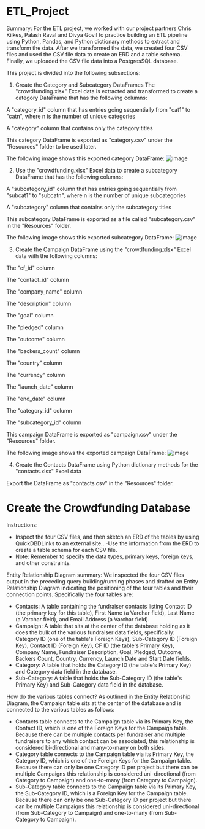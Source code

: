 # ETL_Project

Summary: For the ETL project, we worked with our project partners Chris Kilkes, Palash Raval and Divya Govil to practice building an ETL pipeline using Python, Pandas, and Python dictionary methods to extract and transform the data. After we transformed the data, we created four CSV files and used the CSV file data to create an ERD and a table schema. Finally, we uploaded the CSV file data into a PostgresSQL database.

This project is divided into the following subsections:


1. Create the Category and Subcategory DataFrames
The "crowdfunding.xlsx" Excel data is extracted and transformed to create a category DataFrame that has the following columns:

A "category_id" column that has entries going sequentially from "cat1" to "catn", where n is the number of unique categories

A "category" column that contains only the category titles

This category DataFrame is exported as "category.csv" under the "Resources" folder to be used later. 

The following image shows this exported category DataFrame:
![image](https://github.com/palraval/ETL_Project/assets/157430192/d67fa2c8-e42e-4128-8e37-7e22a9750aaa)



2. Use the "crowdfunding.xlsx" Excel data to create a subcategory DataFrame that has the following columns:

A "subcategory_id" column that has entries going sequentially from "subcat1" to "subcatn", where n is the number of unique subcategories

A "subcategory" column that contains only the subcategory titles

This subcategory DataFrame is exported as a file called "subcategory.csv" in the "Resources" folder. 

The following image shows this exported subcategory DataFrame:
![image](https://github.com/palraval/ETL_Project/assets/157430192/d264e367-66ba-4c8a-bd1d-59e95b6bae7d)


3. Create the Campaign DataFrame using the "crowdfunding.xlsx" Excel data with the following columns:

The "cf_id" column

The "contact_id" column

The "company_name" column

The "description" column

The "goal" column

The "pledged" column

The "outcome" column

The "backers_count" column

The "country" column

The "currency" column

The "launch_date" column

The "end_date" column

The "category_id" column

The "subcategory_id" column

This campaign DataFrame is exported as "campaign.csv" under the "Resources" folder. 

The following image shows the exported campaign DataFrame:
![image](https://github.com/palraval/ETL_Project/assets/157430192/edda2502-21de-4a0b-90c9-c2126e4d330b)

4. Create the Contacts DataFrame using Python dictionary methods for the "contacts.xlsx" Excel data




Export the DataFrame as "contacts.csv" in the "Resources" folder.

# Create the Crowdfunding Database
Instructions:
- Inspect the four CSV files, and then sketch an ERD of the tables by using QuickDBDLinks to an external site..
-Use the information from the ERD to create a table schema for each CSV file.
- Note: Remember to specify the data types, primary keys, foreign keys, and other constraints.

Entity  Relationship Diagram summary:
We inspected the four CSV files output in the preceding query building/running phases and drafted an Entity Relationship Diagram indicating the positioning of the four tables and their connection points. Specifically the four tables are:
- Contacts: A table containing the fundraiser contacts listing Contact ID (the primary key for this table), First Name (a Varchar field), Last Name (a Varchar field), and Email Address (a Varchar field).
- Campaign: A table that sits at the center of the database holding as it does the bulk of the various fundraiser data fields, specifically: Category ID (one of the table's Foreign Keys), Sub-Category ID (Foreign Key), Contact ID (Foreign Key), CF ID (the table's Primary Key), Company Name, Fundraiser Description, Goal, Pledged, Outcome, Backers Count, Country, Currency, Launch Date and Start Date fields.
- Category: A table that holds the Category ID (the table's Primary Key) and Category data field in the database.
- Sub-Category: A table that holds the Sub-Category ID (the table's Primary Key) and Sub-Category data field in the database.

How do the various tables connect? As outlined in the Entity Relationship Diagram, the Campaign table sits at the center of the database and is connected to the various tables as follows:
- Contacts table connects to the Campaign table via its Primary Key, the Contact ID, which is one of the Foreign Keys for the Campaign table. Because there can be multiple contacts per fundraiser and multiple fundraisers to any which contact can be associated, this relationship is considered bi-directional and many-to-many on both sides.
- Category table connects to the Campaign table via its Primary Key, the Category ID, which is one of the Foreign Keys for the Campaign table. Because there can only be one Category ID per project but there can be multiple Campaigns this relationship is considered uni-directional (from Category to Campaign) and one-to-many (from Category to Campaign).
- Sub-Category table connects to the Campaign table via its Primary Key, the Sub-Category ID, which is a Foreign Key for the Campaign table. Because there can only be one Sub-Category ID per project but there can be multiple Campaigns this relationship is considered uni-directional (from Sub-Category to Campaign) and one-to-many (from Sub-Category to Campaign).
